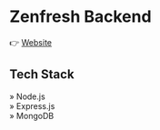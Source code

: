 # Zenfresh Backend

👉 [Website](https://zenfresh-be.vercel.app/)

## Tech Stack
» Node.js
<br/>
» Express.js
<br/>
» MongoDB